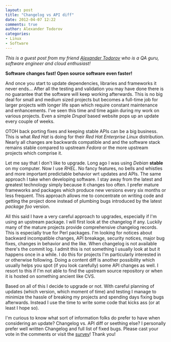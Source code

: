 ```yaml
---
layout: post
title: "Changelog vs API diff"
date: 2012-04-07 12:22
comments: true
author: Alexander Todorov
categories:
- Linux
- Software
---
```


*This is a guest post from my friend [Alexander Todorov](http://about.me/atodorov)
who is a QA guru, software engineer and cloud enthusiast!*



**Software changes fast! Open source software even faster!**

And once you start to update dependencies, libraries and frameworks it never ends...
After all the testing and validation you may have done there is no
guarantee that the software will keep working afterwards. 
This is no big deal for small and medium sized projects but becomes a full-time
job for larger projects with longer life span which require constant maintenance
and enhancements. I've seen this time and time again during my work on various projects.
Even a simple *Drupal* based website pops up an update every couple of weeks.


OTOH back porting fixes and keeping stable APIs can be a big business. This is what
*Red Hat* is doing for their *Red Hat Enterprise Linux* distribution. Nearly all changes
are backwards compatible and and the software stack remains stable compared
to upstream *Fedora* or the more upstream projects which comprise it.

Let me say that I don't like to upgrade. Long ago I was using *Debian* **stable**
on my computer. Now I use *RHEL*. No fancy features, no bells and
whistles and more important predictable behavior wrt updates and APIs.
The same approach I take when developing software. I stay away from the latest and
greatest technology simply because it changes too often. I prefer mature frameworks and 
packages which produce new versions every six months or less frequent.
This approach allows me to concentrate on writing code and getting the project done
instead of plumbing bugs introduced by the latest *package foo* version.


All this said I have a very careful approach to upgrades, especially if I'm
using an upstream package. I will first look at the changelog if any. Luckily
many of the mature projects provide comprehensive changelog records. This is
especially true for Perl packages. I'm looking for notices about backward
incompatible changes, API breakage, security notices, major bug fixes,
changes in behavior and the like.
When changelog is not available there's the commit log. I admit this is
not something I usually look at but it happens once in a while. I do this for projects
I'm particularly interested in or otherwise following.
Doing a content diff is another possibility which usually helps you
spot (if you look carefully) some API changes as well. I resort to this if I'm not able to find the upstream
source repository or when it is hosted on something ancient like CVS.


Based on all of this I decide to upgrade or not. With careful planning
of updates (which version, which moment of time) and testing I manage to
minimize the hassle of breaking my projects and spending days fixing
bugs afterwards. Instead I use the time to write some code that kicks ass
(or at least I hope so).


I'm curious to know what sort of information folks do prefer to have
when considering an update? Changelog vs. API diff or seething else? 
I personally prefer well written Changelog and full list of fixed bugs.
Please cast your vote in the comments or visit the 
[survey](http://www.surveymonkey.com/s/T7YW2MJ)! Thank you!
